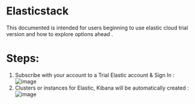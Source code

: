 # Elasticstack
This documented is intended for users beginning to use elastic cloud trial version and how to explore options ahead . 

# Steps: 
1. Subscribe with your account to a Trial Elastic account & Sign In :
![image](https://user-images.githubusercontent.com/50335583/139026490-97d44592-4bd5-488e-99bd-a9579f55e2ee.png)
2. Clusters or instances for Elastic, Kibana will be automatically created : 
![image](https://user-images.githubusercontent.com/50335583/139026597-6479d58b-9ce0-4952-8566-b0039515a289.png)

